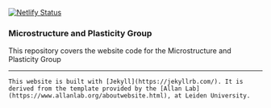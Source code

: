 [![Netlify Status](https://api.netlify.com/api/v1/badges/dcf3d5d0-a4a4-486f-bd9a-64b612392aad/deploy-status)](https://app.netlify.com/sites/brave-bell-c85a34/deploys)


### Microstructure and Plasticity Group

This repository covers the website code for the Microstructure and Plasticity Group

--- 

`
This website is built with [Jekyll](https://jekyllrb.com/).
It is derived from the template provided by the
[Allan Lab](https://www.allanlab.org/aboutwebsite.html), at Leiden University.
`